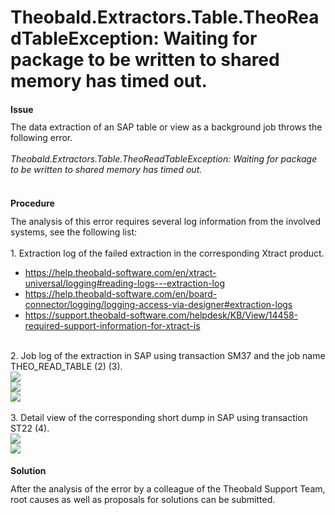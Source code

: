 # Theobald.Extractors.Table.TheoReadTableException: Waiting for package to be written to shared memory has timed out.

<!--html--><h2 style="font-size: 14px;">Issue</h2><div style="">The data extraction of an SAP table or view as a background job throws the following error.<br></div><div style="font-size: 14px;"><br></div><div style=""><i>Theobald.Extractors.Table.TheoReadTableException: Waiting for package to be written to shared memory has timed out.</i></div><div style=""><br></div>
<div style=""><h2 style="font-size: 14px;">Procedure</h2><div style=""><div style="">The analysis of this error requires several log information from the involved systems, see the following list:</div><div style=""><br></div><div style="">1. Extraction log of the failed extraction in the corresponding Xtract product.<br></div><div style=""><ul><li><a href="https://help.theobald-software.com/en/xtract-universal/logging#reading-logs---extraction-log" target="_blank" rel="nofollow">https://help.theobald-software.com/en/xtract-universal/logging#reading-logs---extraction-log</a></li><li><a href="https://help.theobald-software.com/en/board-connector/logging/logging-access-via-designer#extraction-logs" target="_blank" rel="nofollow">https://help.theobald-software.com/en/board-connector/logging/logging-access-via-designer#extraction-logs</a><br></li><li><a href="https://support.theobald-software.com/helpdesk/KB/View/14458-required-support-information-for-xtract-is" target="_blank" rel="nofollow">https://support.theobald-software.com/helpdesk/KB/View/14458-required-support-information-for-xtract-is</a><br></li></ul></div><div style=""><br></div><div style="">2. Job log of the extraction in SAP using transaction SM37 and the job name THEO_READ_TABLE (2) (3).<br><img src="/helpdesk/File/Get/83769" class="resizable"><br></div><div style=""><img src="/helpdesk/File/Get/83768" class="resizable"><br></div><div style=""><img src="/helpdesk/File/Get/83767" class="resizable"><br></div><div style=""><br></div><div style="">3. Detail view of the corresponding short dump in SAP using transaction ST22 (4).&nbsp;</div><div style=""><img src="/helpdesk/File/Get/83766" class="resizable"><br></div></div></div>
<div style="font-size: 14px;"><img src="/helpdesk/File/Get/83765" class="resizable"><br>
</div>
<div style=""><h2 style="font-size: 14px;">Solution</h2><div style="">After the analysis of the error by a colleague of the Theobald Support Team, root causes as well as proposals for solutions can be submitted.<br></div><div style="font-size: 14px;"><br></div><div style="font-size: 14px;"><br></div></div>